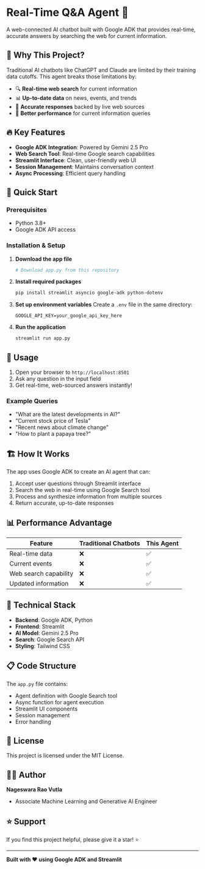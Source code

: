 # Real-Time Q&A Agent 🤖

A web-connected AI chatbot built with Google ADK that provides real-time, accurate answers by searching the web for current information.

## 🌟 Why This Project?

Traditional AI chatbots like ChatGPT and Claude are limited by their training data cutoffs. This agent breaks those limitations by:
- 🔍 **Real-time web search** for current information
- 📊 **Up-to-date data** on news, events, and trends
- 🎯 **Accurate responses** backed by live web sources
- 🚀 **Better performance** for current information queries

## 🔥 Key Features

- **Google ADK Integration**: Powered by Gemini 2.5 Pro
- **Web Search Tool**: Real-time Google search capabilities
- **Streamlit Interface**: Clean, user-friendly web UI
- **Session Management**: Maintains conversation context
- **Async Processing**: Efficient query handling

## 🚀 Quick Start

### Prerequisites
- Python 3.8+
- Google ADK API access

### Installation & Setup

1. **Download the app file**
   ```bash
   # Download app.py from this repository
   ```

2. **Install required packages**
   ```bash
   pip install streamlit asyncio google-adk python-dotenv
   ```

3. **Set up environment variables**
   Create a `.env` file in the same directory:
   ```env
   GOOGLE_API_KEY=your_google_api_key_here
   ```

4. **Run the application**
   ```bash
   streamlit run app.py
   ```

## 📖 Usage

1. Open your browser to `http://localhost:8501`
2. Ask any question in the input field
3. Get real-time, web-sourced answers instantly!

### Example Queries
- "What are the latest developments in AI?"
- "Current stock price of Tesla"
- "Recent news about climate change"
- "How to plant a papaya tree?"

## 🏗️ How It Works

The app uses Google ADK to create an AI agent that can:
1. Accept user questions through Streamlit interface
2. Search the web in real-time using Google Search tool
3. Process and synthesize information from multiple sources
4. Return accurate, up-to-date responses

## 📊 Performance Advantage

| Feature | Traditional Chatbots | This Agent |
|---------|---------------------|------------|
| Real-time data | ❌ | ✅ |
| Current events | ❌ | ✅ |
| Web search capability | ❌ | ✅ |
| Updated information | ❌ | ✅ |

## 🔧 Technical Stack

- **Backend**: Google ADK, Python
- **Frontend**: Streamlit
- **AI Model**: Gemini 2.5 Pro
- **Search**: Google Search API
- **Styling**: Tailwind CSS

## 📋 Code Structure

The `app.py` file contains:
- Agent definition with Google Search tool
- Async function for agent execution
- Streamlit UI components
- Session management
- Error handling


## 📄 License

This project is licensed under the MIT License.

## 👨‍💻 Author

**Nageswara Rao Vutla**
- Associate Machine Learning and Generative AI Engineer

## ⭐ Support

If you find this project helpful, please give it a star! ⭐

---

**Built with ❤️ using Google ADK and Streamlit**
